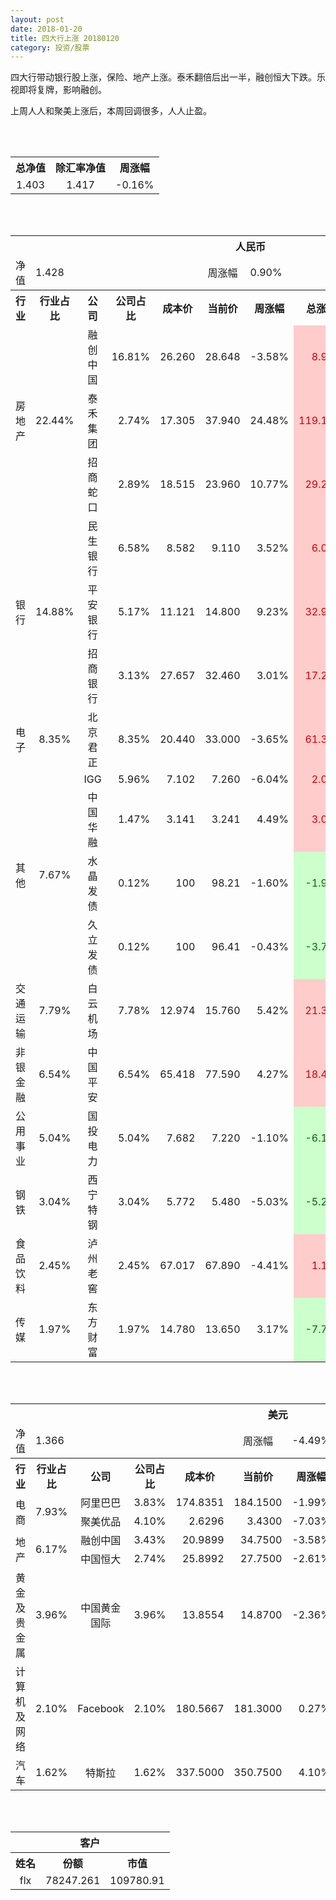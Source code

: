 ```yaml
---
layout: post
date: 2018-01-20
title: 四大行上涨 20180120
category: 投资/股票
---
```


四大行带动银行股上涨，保险、地产上涨。泰禾翻倍后出一半，融创恒大下跌。乐视即将复牌，影响融创。

上周人人和聚美上涨后，本周回调很多，人人止盈。

<br/>
<br/>

<table cellspacing="0" border="0">
	<tr>
		<th height="21" align="center"><font face="Noto Sans CJK SC Regular">总净值</font></th>
		<th align="center"><font face="Noto Sans CJK SC Regular">除汇率净值</font></th>
		<th align="center"><font face="Noto Sans CJK SC Regular">周涨幅</font></th>
	</tr>
	<tr>
		<td height="17" align="center" sdval="1.403" sdnum="1033;0;0.000">1.403</td>
		<td align="center" sdval="1.417" sdnum="1033;0;0.000">1.417</td>
		<td align="center" sdval="-0.0016" sdnum="1033;0;0.00%">-0.16%</td>
	</tr>
</table>
<br />
<br />
<table>
	<tr>
		<th colspan="11"  height="21" align="center" valign="middle"><font face="Noto Sans CJK SC Regular">人民币</font></th>
		</tr>
	<tr>
		<td height="17" align="center"><font face="Noto Sans CJK SC Regular">净值</font></td>
		<td colspan="4"  align="left" valign="middle" sdval="1.428" sdnum="1033;">1.428</td>
		<td align="center"><font face="Noto Sans CJK SC Regular">周涨幅</font></td>
		<td colspan="5"  align="left" valign="middle" sdval="0.009" sdnum="1033;0;0.00%">0.90%</td>
		</tr>
	<tr>
		<th height="21" align="center" valign="middle"><font face="Noto Sans CJK SC Regular">行业</font></th>
		<th align="center" valign="middle"><font face="Noto Sans CJK SC Regular">行业占比</font></th>
		<th align="center"><font face="Noto Sans CJK SC Regular">公司</font></th>
		<th align="center"><font face="Noto Sans CJK SC Regular">公司占比</font></th>
		<th align="center"><font face="Noto Sans CJK SC Regular">成本价</font></th>
		<th align="center"><font face="Noto Sans CJK SC Regular">当前价</font></th>
		<th align="center"><font face="Noto Sans CJK SC Regular">周涨幅</font></th>
		<th align="center"><font face="Noto Sans CJK SC Regular">总涨幅</font></th>
		<th align="left"><font face="Noto Sans CJK SC Regular">下一阶梯</font></th>
		<th align="left"><font face="Noto Sans CJK SC Regular">浮动止损价</font></th>
		<th align="center"><font face="Noto Sans CJK SC Regular">止损价</font></th>
	</tr>
	<tr>
		<td rowspan="3"  height="51" align="center" valign="middle"><font face="Noto Sans CJK SC Regular">房地产</font></td>
		<td rowspan="3"  align="center" valign="middle" sdval="0.2244" sdnum="1033;0;0.00%">22.44%</td>
		<td align="center"><font face="Noto Sans CJK SC Regular">融创中国</font></td>
		<td align="right" sdval="0.1681" sdnum="1033;0;0.00%">16.81%</td>
		<td align="right" sdval="26.26" sdnum="1033;0;0.000">26.260</td>
		<td align="right" sdval="28.648" sdnum="1033;0;0.000">28.648</td>
		<td align="right" sdval="-0.0358" sdnum="1033;0;0.00%">-3.58%</td>
		<td align="right" bgcolor="#FFCCCC" sdval="0.0895367859862908" sdnum="1033;0;0.00%"><font color="#CC0000">8.95%</font></td>
		<td align="right" sdval="32.825" sdnum="1033;0;0.000">32.825</td>
		<td align="right" sdval="0" sdnum="1033;0;0.000">0.000</td>
		<td align="right" sdval="0" sdnum="1033;0;0.000">0.000</td>
	</tr>
	<tr>
		<td align="center"><font face="Noto Sans CJK SC Regular">泰禾集团</font></td>
		<td align="right" sdval="0.0274" sdnum="1033;0;0.00%">2.74%</td>
		<td align="right" sdval="17.305" sdnum="1033;0;0.000">17.305</td>
		<td align="right" sdval="37.94" sdnum="1033;0;0.000">37.940</td>
		<td align="right" sdval="0.2448" sdnum="1033;0;0.00%">24.48%</td>
		<td align="right" bgcolor="#FFCCCC" sdval="1.19102993354522" sdnum="1033;0;0.00%"><font color="#CC0000">119.10%</font></td>
		<td align="right" bgcolor="#CCFFCC" sdval="42.24853515625" sdnum="1033;0;0.000"><font color="#006600">42.249</font></td>
		<td align="right" bgcolor="#FFCCCC" sdval="31.094921875" sdnum="1033;0;0.000"><font color="#CC0000">31.095</font></td>
		<td align="right" bgcolor="#FFCCCC" sdval="31.095" sdnum="1033;0;0.000"><font color="#CC0000">31.095</font></td>
	</tr>
	<tr>
		<td align="center"><font face="Noto Sans CJK SC Regular">招商蛇口</font></td>
		<td align="right" sdval="0.0289" sdnum="1033;0;0.00%">2.89%</td>
		<td align="right" sdval="18.515" sdnum="1033;0;0.000">18.515</td>
		<td align="right" sdval="23.96" sdnum="1033;0;0.000">23.960</td>
		<td align="right" sdval="0.1077" sdnum="1033;0;0.00%">10.77%</td>
		<td align="right" bgcolor="#FFCCCC" sdval="0.2926858763165" sdnum="1033;0;0.00%"><font color="#CC0000">29.27%</font></td>
		<td align="right" bgcolor="#CCFFCC" sdval="28.9296875" sdnum="1033;0;0.000"><font color="#006600">28.930</font></td>
		<td align="right" bgcolor="#FFCCCC" sdval="21.29225" sdnum="1033;0;0.000"><font color="#CC0000">21.292</font></td>
		<td align="right" bgcolor="#FFCCCC" sdval="21.292" sdnum="1033;0;0.000"><font color="#CC0000">21.292</font></td>
	</tr>
	<tr>
		<td rowspan="3"  height="51" align="center" valign="middle"><font face="Noto Sans CJK SC Regular">银行</font></td>
		<td rowspan="3"  align="center" valign="middle" sdval="0.1488" sdnum="1033;0;0.00%">14.88%</td>
		<td align="center"><font face="Noto Sans CJK SC Regular">民生银行</font></td>
		<td align="right" sdval="0.0658" sdnum="1033;0;0.00%">6.58%</td>
		<td align="right" sdval="8.582" sdnum="1033;0;0.000">8.582</td>
		<td align="right" sdval="9.11" sdnum="1033;0;0.000">9.110</td>
		<td align="right" sdval="0.0352" sdnum="1033;0;0.00%">3.52%</td>
		<td align="right" bgcolor="#FFCCCC" sdval="0.0601241202516893" sdnum="1033;0;0.00%"><font color="#CC0000">6.01%</font></td>
		<td align="right" sdval="10.7275" sdnum="1033;0;0.000">10.728</td>
		<td align="right" sdval="0" sdnum="1033;0;0.000">0.000</td>
		<td align="right" sdval="0" sdnum="1033;0;0.000">0.000</td>
	</tr>
	<tr>
		<td align="center"><font face="Noto Sans CJK SC Regular">平安银行</font></td>
		<td align="right" sdval="0.0517" sdnum="1033;0;0.00%">5.17%</td>
		<td align="right" sdval="11.121" sdnum="1033;0;0.000">11.121</td>
		<td align="right" sdval="14.8" sdnum="1033;0;0.000">14.800</td>
		<td align="right" sdval="0.0923" sdnum="1033;0;0.00%">9.23%</td>
		<td align="right" bgcolor="#FFCCCC" sdval="0.329415574139016" sdnum="1033;0;0.00%"><font color="#CC0000">32.94%</font></td>
		<td align="right" bgcolor="#CCFFCC" sdval="17.3765625" sdnum="1033;0;0.000"><font color="#006600">17.377</font></td>
		<td align="right" bgcolor="#FFCCCC" sdval="12.78915" sdnum="1033;0;0.000"><font color="#CC0000">12.789</font></td>
		<td align="right" bgcolor="#FFCCCC" sdval="12.789" sdnum="1033;0;0.000"><font color="#CC0000">12.789</font></td>
	</tr>
	<tr>
		<td align="center"><font face="Noto Sans CJK SC Regular">招商银行</font></td>
		<td align="right" sdval="0.0313" sdnum="1033;0;0.00%">3.13%</td>
		<td align="right" sdval="27.657" sdnum="1033;0;0.000">27.657</td>
		<td align="right" sdval="32.46" sdnum="1033;0;0.000">32.460</td>
		<td align="right" sdval="0.0301" sdnum="1033;0;0.00%">3.01%</td>
		<td align="right" bgcolor="#FFCCCC" sdval="0.172263087102723" sdnum="1033;0;0.00%"><font color="#CC0000">17.23%</font></td>
		<td align="right" sdval="34.57125" sdnum="1033;0;0.000">34.571</td>
		<td align="right" sdval="0" sdnum="1033;0;0.000">0.000</td>
		<td align="right" sdval="0" sdnum="1033;0;0.000">0.000</td>
	</tr>
	<tr>
		<td height="17" align="center" valign="middle"><font face="Noto Sans CJK SC Regular">电子</font></td>
		<td align="center" valign="middle" sdval="0.0835" sdnum="1033;0;0.00%">8.35%</td>
		<td align="center"><font face="Noto Sans CJK SC Regular">北京君正</font></td>
		<td align="right" sdval="0.0835" sdnum="1033;0;0.00%">8.35%</td>
		<td align="right" sdval="20.44" sdnum="1033;0;0.000">20.440</td>
		<td align="right" sdval="33" sdnum="1033;0;0.000">33.000</td>
		<td align="right" sdval="-0.0365" sdnum="1033;0;0.00%">-3.65%</td>
		<td align="right" bgcolor="#FFCCCC" sdval="0.613081409001957" sdnum="1033;0;0.00%"><font color="#CC0000">61.31%</font></td>
		<td align="right" bgcolor="#CCFFCC" sdval="39.921875" sdnum="1033;0;0.000"><font color="#006600">39.922</font></td>
		<td align="right" bgcolor="#FFCCCC" sdval="29.3825" sdnum="1033;0;0.000"><font color="#CC0000">29.383</font></td>
		<td align="right" bgcolor="#FFCCCC" sdval="29.383" sdnum="1033;0;0.000"><font color="#CC0000">29.383</font></td>
	</tr>
	<tr>
		<td rowspan="4"  height="68" align="center" valign="middle"><font face="Noto Sans CJK SC Regular">其他</font></td>
		<td rowspan="4"  align="center" valign="middle" sdval="0.0767" sdnum="1033;0;0.00%">7.67%</td>
		<td align="center">IGG</td>
		<td align="right" sdval="0.0596" sdnum="1033;0;0.00%">5.96%</td>
		<td align="right" sdval="7.102" sdnum="1033;0;0.000">7.102</td>
		<td align="right" sdval="7.26" sdnum="1033;0;0.000">7.260</td>
		<td align="right" sdval="-0.0604" sdnum="1033;0;0.00%">-6.04%</td>
		<td align="right" bgcolor="#FFCCCC" sdval="0.0208472542945648" sdnum="1033;0;0.00%"><font color="#CC0000">2.08%</font></td>
		<td align="right" sdval="8.8775" sdnum="1033;0;0.000">8.878</td>
		<td align="right" sdval="0" sdnum="1033;0;0.000">0.000</td>
		<td align="right" sdval="0" sdnum="1033;0;0.000">0.000</td>
	</tr>
	<tr>
		<td align="center"><font face="Noto Sans CJK SC Regular">中国华融</font></td>
		<td align="right" sdval="0.0147" sdnum="1033;0;0.00%">1.47%</td>
		<td align="right" sdval="3.141" sdnum="1033;0;0.000">3.141</td>
		<td align="right" sdval="3.241" sdnum="1033;0;0.000">3.241</td>
		<td align="right" sdval="0.0449" sdnum="1033;0;0.00%">4.49%</td>
		<td align="right" bgcolor="#FFCCCC" sdval="0.030436994587711" sdnum="1033;0;0.00%"><font color="#CC0000">3.04%</font></td>
		<td align="right" sdval="3.92625" sdnum="1033;0;0.000">3.926</td>
		<td align="right" sdval="0" sdnum="1033;0;0.000">0.000</td>
		<td align="right" sdval="0" sdnum="1033;0;0.000">0.000</td>
	</tr>
	<tr>
		<td align="center"><font face="Noto Sans CJK SC Regular">水晶发债</font></td>
		<td align="right" sdval="0.0012" sdnum="1033;0;0.00%">0.12%</td>
		<td align="right" sdval="100" sdnum="1033;">100</td>
		<td align="right" sdval="98.21" sdnum="1033;">98.21</td>
		<td align="right" sdval="-0.016" sdnum="1033;0;0.00%">-1.60%</td>
		<td align="right" bgcolor="#CCFFCC" sdval="-0.0193000000000001" sdnum="1033;0;0.00%"><font color="#006600">-1.93%</font></td>
		<td align="right" sdval="125" sdnum="1033;0;0.000">125.000</td>
		<td align="right" sdval="0" sdnum="1033;0;0.000">0.000</td>
		<td align="right" sdval="0" sdnum="1033;0;0.000">0.000</td>
	</tr>
	<tr>
		<td align="center"><font face="Noto Sans CJK SC Regular">久立发债</font></td>
		<td align="right" sdval="0.0012" sdnum="1033;0;0.00%">0.12%</td>
		<td align="right" sdval="100" sdnum="1033;">100</td>
		<td align="right" sdval="96.41" sdnum="1033;">96.41</td>
		<td align="right" sdval="-0.0043" sdnum="1033;0;0.00%">-0.43%</td>
		<td align="right" bgcolor="#CCFFCC" sdval="-0.0373000000000001" sdnum="1033;0;0.00%"><font color="#006600">-3.73%</font></td>
		<td align="right" sdval="125" sdnum="1033;0;0.000">125.000</td>
		<td align="right" sdval="0" sdnum="1033;0;0.000">0.000</td>
		<td align="right" sdval="0" sdnum="1033;0;0.000">0.000</td>
	</tr>
	<tr>
		<td height="17" align="center" valign="middle"><font face="Noto Sans CJK SC Regular"> 交通运输</font></td>
		<td align="center" valign="middle" sdval="0.0779" sdnum="1033;0;0.00%">7.79%</td>
		<td align="center"><font face="Noto Sans CJK SC Regular">白云机场</font></td>
		<td align="right" sdval="0.0778" sdnum="1033;0;0.00%">7.78%</td>
		<td align="right" sdval="12.974" sdnum="1033;0;0.000">12.974</td>
		<td align="right" sdval="15.76" sdnum="1033;0;0.000">15.760</td>
		<td align="right" sdval="0.0542" sdnum="1033;0;0.00%">5.42%</td>
		<td align="right" bgcolor="#FFCCCC" sdval="0.213337166640974" sdnum="1033;0;0.00%"><font color="#CC0000">21.33%</font></td>
		<td align="right" sdval="16.2175" sdnum="1033;0;0.000">16.218</td>
		<td align="right" sdval="0" sdnum="1033;0;0.000">0.000</td>
		<td align="right" sdval="0" sdnum="1033;0;0.000">0.000</td>
	</tr>
	<tr>
		<td height="17" align="center" valign="middle"><font face="Noto Sans CJK SC Regular">非银金融</font></td>
		<td align="center" valign="middle" sdval="0.0654" sdnum="1033;0;0.00%">6.54%</td>
		<td align="center"><font face="Noto Sans CJK SC Regular">中国平安</font></td>
		<td align="right" sdval="0.0654" sdnum="1033;0;0.00%">6.54%</td>
		<td align="right" sdval="65.418" sdnum="1033;0;0.000">65.418</td>
		<td align="right" sdval="77.59" sdnum="1033;0;0.000">77.590</td>
		<td align="right" sdval="0.0427" sdnum="1033;0;0.00%">4.27%</td>
		<td align="right" bgcolor="#FFCCCC" sdval="0.184664997401327" sdnum="1033;0;0.00%"><font color="#CC0000">18.47%</font></td>
		<td align="right" sdval="81.7725" sdnum="1033;0;0.000">81.773</td>
		<td align="right" sdval="0" sdnum="1033;0;0.000">0.000</td>
		<td align="right" bgcolor="#FFCCCC" sdval="60.18" sdnum="1033;0;0.000"><font color="#CC0000">60.180</font></td>
	</tr>
	<tr>
		<td height="17" align="center"><font face="Noto Sans CJK SC Regular">公用事业</font></td>
		<td align="center" valign="middle" sdval="0.0504" sdnum="1033;0;0.00%">5.04%</td>
		<td align="center"><font face="Noto Sans CJK SC Regular">国投电力</font></td>
		<td align="right" sdval="0.0504" sdnum="1033;0;0.00%">5.04%</td>
		<td align="right" sdval="7.682" sdnum="1033;0;0.000">7.682</td>
		<td align="right" sdval="7.22" sdnum="1033;0;0.000">7.220</td>
		<td align="right" sdval="-0.011" sdnum="1033;0;0.00%">-1.10%</td>
		<td align="right" bgcolor="#CCFFCC" sdval="-0.0615405883884407" sdnum="1033;0;0.00%"><font color="#006600">-6.15%</font></td>
		<td align="right" sdval="9.6025" sdnum="1033;0;0.000">9.603</td>
		<td align="right" sdval="0" sdnum="1033;0;0.000">0.000</td>
		<td align="right" sdval="0" sdnum="1033;0;0.000">0.000</td>
	</tr>
	<tr>
		<td height="17" align="center"><font face="Noto Sans CJK SC Regular">钢铁</font></td>
		<td align="center" valign="middle" sdval="0.0304" sdnum="1033;0;0.00%">3.04%</td>
		<td align="center"><font face="Noto Sans CJK SC Regular">西宁特钢</font></td>
		<td align="right" sdval="0.0304" sdnum="1033;0;0.00%">3.04%</td>
		<td align="right" sdval="5.772" sdnum="1033;0;0.000">5.772</td>
		<td align="right" sdval="5.48" sdnum="1033;0;0.000">5.480</td>
		<td align="right" sdval="-0.0503" sdnum="1033;0;0.00%">-5.03%</td>
		<td align="right" bgcolor="#CCFFCC" sdval="-0.0519890505890507" sdnum="1033;0;0.00%"><font color="#006600">-5.20%</font></td>
		<td align="right" sdval="7.215" sdnum="1033;0;0.000">7.215</td>
		<td align="right" sdval="0" sdnum="1033;0;0.000">0.000</td>
		<td align="right" sdval="0" sdnum="1033;0;0.000">0.000</td>
	</tr>
	<tr>
		<td height="17" align="center"><font face="Noto Sans CJK SC Regular">食品饮料</font></td>
		<td align="center" valign="middle" sdval="0.0245" sdnum="1033;0;0.00%">2.45%</td>
		<td align="center"><font face="Noto Sans CJK SC Regular">泸州老窖</font></td>
		<td align="right" sdval="0.0245" sdnum="1033;0;0.00%">2.45%</td>
		<td align="right" sdval="67.017" sdnum="1033;0;0.000">67.017</td>
		<td align="right" sdval="67.89" sdnum="1033;0;0.000">67.890</td>
		<td align="right" sdval="-0.0441" sdnum="1033;0;0.00%">-4.41%</td>
		<td align="right" bgcolor="#FFCCCC" sdval="0.0116265455033797" sdnum="1033;0;0.00%"><font color="#CC0000">1.16%</font></td>
		<td align="right" sdval="83.77125" sdnum="1033;0;0.000">83.771</td>
		<td align="right" sdval="0" sdnum="1033;0;0.000">0.000</td>
		<td align="right" sdval="0" sdnum="1033;0;0.000">0.000</td>
	</tr>
	<tr>
		<td height="17" align="center"><font face="Noto Sans CJK SC Regular">传媒</font></td>
		<td align="center" valign="middle" sdval="0.0197" sdnum="1033;0;0.00%">1.97%</td>
		<td align="center"><font face="Noto Sans CJK SC Regular">东方财富</font></td>
		<td align="right" sdval="0.0197" sdnum="1033;0;0.00%">1.97%</td>
		<td align="right" sdval="14.78" sdnum="1033;0;0.000">14.780</td>
		<td align="right" sdval="13.65" sdnum="1033;0;0.000">13.650</td>
		<td align="right" sdval="0.0317" sdnum="1033;0;0.00%">3.17%</td>
		<td align="right" bgcolor="#CCFFCC" sdval="-0.0778546684709066" sdnum="1033;0;0.00%"><font color="#006600">-7.79%</font></td>
		<td align="right" sdval="18.475" sdnum="1033;0;0.000">18.475</td>
		<td align="right" sdval="0" sdnum="1033;0;0.000">0.000</td>
		<td align="right" sdval="0" sdnum="1033;0;0.000">0.000</td>
	</tr>
</table>
<br />
<br />
<table>
	<tr>
		<th colspan="11"  height="21" align="center" valign="middle"><font face="Noto Sans CJK SC Regular">美元</font></th>
		</tr>
	<tr>
		<td height="17" align="center"><font face="Noto Sans CJK SC Regular">净值</font></td>
		<td colspan="4"  align="left" valign="middle" sdval="1.366" sdnum="1033;">1.366</td>
		<td align="center"><font face="Noto Sans CJK SC Regular">周涨幅</font></td>
		<td colspan="5"  align="left" valign="middle" sdval="-0.0449" sdnum="1033;0;0.00%">-4.49%</td>
		</tr>
	<tr>
		<th height="21" align="center" valign="middle"><font face="Noto Sans CJK SC Regular">行业</font></th>
		<th align="center" valign="middle"><font face="Noto Sans CJK SC Regular">行业占比</font></th>
		<th align="center"><font face="Noto Sans CJK SC Regular">公司</font></th>
		<th align="center"><font face="Noto Sans CJK SC Regular">公司占比</font></th>
		<th align="center"><font face="Noto Sans CJK SC Regular">成本价</font></th>
		<th align="center"><font face="Noto Sans CJK SC Regular">当前价</font></th>
		<th align="center"><font face="Noto Sans CJK SC Regular">周涨幅</font></th>
		<th align="center"><font face="Noto Sans CJK SC Regular">总涨幅</font></th>
		<th align="left"><font face="Noto Sans CJK SC Regular">下一阶梯</font></th>
		<th align="left"><font face="Noto Sans CJK SC Regular">浮动止损价</font></th>
		<th align="center"><font face="Noto Sans CJK SC Regular">止损价</font></th>
	</tr>
	<tr>
		<td rowspan="2"  height="34" align="center" valign="middle"><font face="Noto Sans CJK SC Regular">电商</font></td>
		<td rowspan="2"  align="center" valign="middle" sdval="0.0793" sdnum="1033;0;0.00%">7.93%</td>
		<td align="center" sdnum="1033;0;0.00%"><font face="Noto Sans CJK SC Regular">阿里巴巴</font></td>
		<td align="right" sdval="0.0383" sdnum="1033;0;0.00%">3.83%</td>
		<td align="right" sdval="174.8351" sdnum="1033;0;0.0000">174.8351</td>
		<td align="right" sdval="184.15" sdnum="1033;0;0.0000">184.1500</td>
		<td align="right" sdval="-0.0199" sdnum="1033;0;0.00%">-1.99%</td>
		<td align="right" bgcolor="#FFCCCC" sdval="0.0518782032898428" sdnum="1033;0;0.00%"><font color="#CC0000">5.19%</font></td>
		<td align="right" sdval="218.543875" sdnum="1033;0;0.000">218.544</td>
		<td align="right" sdval="0" sdnum="1033;0;0.000">0.000</td>
		<td align="right" sdval="0" sdnum="1033;0;0.000">0.000</td>
	</tr>
	<tr>
		<td align="center" sdnum="1033;0;0.00%"><font face="Noto Sans CJK SC Regular">聚美优品</font></td>
		<td align="right" sdval="0.041" sdnum="1033;0;0.00%">4.10%</td>
		<td align="right" sdval="2.6296" sdnum="1033;0;0.0000">2.6296</td>
		<td align="right" sdval="3.43" sdnum="1033;0;0.0000">3.4300</td>
		<td align="right" sdval="-0.0703" sdnum="1033;0;0.00%">-7.03%</td>
		<td align="right" bgcolor="#FFCCCC" sdval="0.302980894432613" sdnum="1033;0;0.00%"><font color="#CC0000">30.30%</font></td>
		<td align="right" bgcolor="#CCFFCC" sdval="4.10875" sdnum="1033;0;0.000"><font color="#006600">4.109</font></td>
		<td align="right" bgcolor="#FFCCCC" sdval="3.02404" sdnum="1033;0;0.000"><font color="#CC0000">3.024</font></td>
		<td align="right" bgcolor="#FFCCCC" sdval="3.024" sdnum="1033;0;0.000"><font color="#CC0000">3.024</font></td>
	</tr>
	<tr>
		<td rowspan="2"  height="34" align="center" valign="middle"><font face="Noto Sans CJK SC Regular">地产</font></td>
		<td rowspan="2"  align="center" valign="middle" sdval="0.0617" sdnum="1033;0;0.00%">6.17%</td>
		<td align="center" sdnum="1033;0;0.00%"><font face="Noto Sans CJK SC Regular">融创中国</font></td>
		<td align="right" sdval="0.0343" sdnum="1033;0;0.00%">3.43%</td>
		<td align="right" sdval="20.9899" sdnum="1033;0;0.0000">20.9899</td>
		<td align="right" sdval="34.75" sdnum="1033;0;0.0000">34.7500</td>
		<td align="right" sdval="-0.0358" sdnum="1033;0;0.00%">-3.58%</td>
		<td align="right" bgcolor="#FFCCCC" sdval="0.654158149395662" sdnum="1033;0;0.00%"><font color="#CC0000">65.42%</font></td>
		<td align="right" bgcolor="#CCFFCC" sdval="40.9958984375" sdnum="1033;0;0.000"><font color="#006600">40.996</font></td>
		<td align="right" bgcolor="#FFCCCC" sdval="30.17298125" sdnum="1033;0;0.000"><font color="#CC0000">30.173</font></td>
		<td align="right" bgcolor="#FFCCCC" sdval="30.173" sdnum="1033;0;0.000"><font color="#CC0000">30.173</font></td>
	</tr>
	<tr>
		<td align="center" sdnum="1033;0;0.00%"><font face="Noto Sans CJK SC Regular">中国恒大</font></td>
		<td align="right" sdval="0.0274" sdnum="1033;0;0.00%">2.74%</td>
		<td align="right" sdval="25.8992" sdnum="1033;0;0.0000">25.8992</td>
		<td align="right" sdval="27.75" sdnum="1033;0;0.0000">27.7500</td>
		<td align="right" sdval="-0.0261" sdnum="1033;0;0.00%">-2.61%</td>
		<td align="right" bgcolor="#FFCCCC" sdval="0.0700616667696299" sdnum="1033;0;0.00%"><font color="#CC0000">7.01%</font></td>
		<td align="right" sdval="32.374" sdnum="1033;0;0.000">32.374</td>
		<td align="right" sdval="0" sdnum="1033;0;0.000">0.000</td>
		<td align="right" sdval="0" sdnum="1033;0;0.000">0.000</td>
	</tr>
	<tr>
		<td height="17" align="center"><font face="Noto Sans CJK SC Regular">黄金及贵金属</font></td>
		<td align="center" sdval="0.0396" sdnum="1033;0;0.00%">3.96%</td>
		<td align="center" sdnum="1033;0;0.00%"><font face="Noto Sans CJK SC Regular">中国黄金国际</font></td>
		<td align="right" sdval="0.0396" sdnum="1033;0;0.00%">3.96%</td>
		<td align="right" sdval="13.8554" sdnum="1033;0;0.0000">13.8554</td>
		<td align="right" sdval="14.87" sdnum="1033;0;0.0000">14.8700</td>
		<td align="right" sdval="-0.0236" sdnum="1033;0;0.00%">-2.36%</td>
		<td align="right" bgcolor="#FFCCCC" sdval="0.071827766791287" sdnum="1033;0;0.00%"><font color="#CC0000">7.18%</font></td>
		<td align="right" sdval="17.31925" sdnum="1033;0;0.000">17.319</td>
		<td align="right" sdval="0" sdnum="1033;0;0.000">0.000</td>
		<td align="right" sdval="0" sdnum="1033;0;0.000">0.000</td>
	</tr>
	<tr>
		<td height="17" align="center"><font face="Noto Sans CJK SC Regular">计算机及网络</font></td>
		<td align="center" sdval="0.021" sdnum="1033;0;0.00%">2.10%</td>
		<td align="center" sdnum="1033;0;0.00%">Facebook</td>
		<td align="right" sdval="0.021" sdnum="1033;0;0.00%">2.10%</td>
		<td align="right" sdval="180.5667" sdnum="1033;0;0.0000">180.5667</td>
		<td align="right" sdval="181.3" sdnum="1033;0;0.0000">181.3000</td>
		<td align="right" sdval="0.0027" sdnum="1033;0;0.00%">0.27%</td>
		<td align="right" bgcolor="#FFCCCC" sdval="0.00266110318236978" sdnum="1033;0;0.00%"><font color="#CC0000">0.27%</font></td>
		<td align="right" sdval="225.708375" sdnum="1033;">225.708375</td>
		<td align="right" sdval="0" sdnum="1033;0;0.000">0.000</td>
		<td align="right" sdval="0" sdnum="1033;0;0.000">0.000</td>
	</tr>
	<tr>
		<td height="17" align="center"><font face="Noto Sans CJK SC Regular">汽车</font></td>
		<td align="center" sdval="0.0162" sdnum="1033;0;0.00%">1.62%</td>
		<td align="center" sdnum="1033;0;0.00%"><font face="Noto Sans CJK SC Regular">特斯拉</font></td>
		<td align="right" sdval="0.0162" sdnum="1033;0;0.00%">1.62%</td>
		<td align="right" sdval="337.5" sdnum="1033;0;0.0000">337.5000</td>
		<td align="right" sdval="350.75" sdnum="1033;0;0.0000">350.7500</td>
		<td align="right" sdval="0.041" sdnum="1033;0;0.00%">4.10%</td>
		<td align="right" bgcolor="#FFCCCC" sdval="0.0378592592592593" sdnum="1033;0;0.00%"><font color="#CC0000">3.79%</font></td>
		<td align="right" sdval="421.875" sdnum="1033;0;0.000">421.875</td>
		<td align="right" sdval="0" sdnum="1033;0;0.000">0.000</td>
		<td align="right" sdval="0" sdnum="1033;0;0.000">0.000</td>
	</tr>
</table>
<br />
<br />
<table>
	<tr>
		<th colspan="11"  height="21" align="center" valign="middle"><font face="Noto Sans CJK SC Regular">客户</font></th>
		</tr>
	<tr>
		<th height="21" align="center"><font face="Noto Sans CJK SC Regular">姓名</font></th>
		<th align="center"><font face="Noto Sans CJK SC Regular">份额</font></th>
		<th align="center"><font face="Noto Sans CJK SC Regular">市值</font></th>
	</tr>
	<tr>
		<td height="17" align="center">flx</td>
		<td align="center" sdval="78247.261" sdnum="1033;">78247.261</td>
		<td align="center" sdval="109780.907183" sdnum="1033;0;0.00">109780.91</td>
	</tr>
</table>
